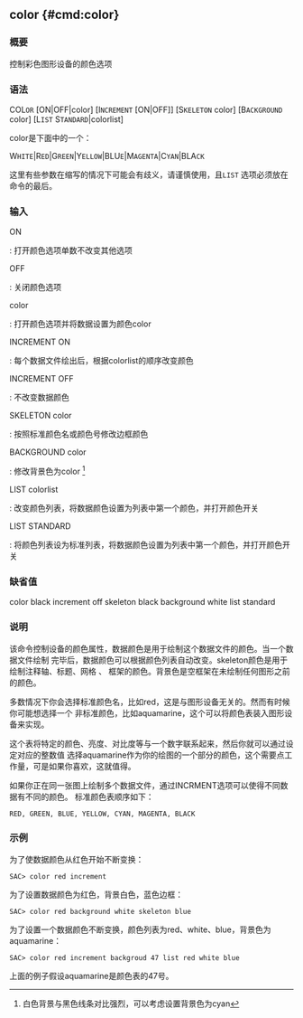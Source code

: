 ## color {#cmd:color}

### 概要

控制彩色图形设备的颜色选项

### 语法

COL`OR` \[ON|OFF|color\] \[I`NCREMENT` \[ON|OFF\]\] \[S`KELETON` color\]
\[B`ACKGROUND` color\] \[L`IST` S`TANDARD`|colorlist\]

color是下面中的一个：

W`HITE`|R`ED`|G`REEN`|Y`ELLOW`|BLU`E`|M`AGENTA`|C`YAN`|BLA`CK`

这里有些参数在缩写的情况下可能会有歧义，请谨慎使用，且`LIST`
选项必须放在命令的最后。

### 输入

ON

:   打开颜色选项单数不改变其他选项

OFF

:   关闭颜色选项

color

:   打开颜色选项并将数据设置为颜色color

INCREMENT ON

:   每个数据文件绘出后，根据colorlist的顺序改变颜色

INCREMENT OFF

:   不改变数据颜色

SKELETON color

:   按照标准颜色名或颜色号修改边框颜色

BACKGROUND color

:   修改背景色为color [^1]

LIST colorlist

:   改变颜色列表，将数据颜色设置为列表中第一个颜色，并打开颜色开关

LIST STANDARD

:   将颜色列表设为标准列表，将数据颜色设置为列表中第一个颜色，并打开颜色开关

### 缺省值

color black increment off skeleton black background white list standard

### 说明

该命令控制设备的颜色属性，数据颜色是用于绘制这个数据文件的颜色。当一个数据文件绘制
完毕后，数据颜色可以根据颜色列表自动改变。skeleton颜色是用于绘制注释轴、标题、网格
、 框架的颜色。背景色是空框架在未绘制任何图形之前的颜色。

多数情况下你会选择标准颜色名，比如red，这是与图形设备无关的。然而有时候你可能想选择一个
非标准颜色，比如aquamarine，这个可以将颜色表装入图形设备来实现。

这个表将特定的颜色、亮度、对比度等与一个数字联系起来，然后你就可以通过设定对应的整数值
选择aquamarine作为你的绘图的一个部分的颜色，这个需要点工作量，可是如果你喜欢，这就值得。

如果你正在同一张图上绘制多个数据文件，通过INCRMENT选项可以使得不同数据有不同的颜色。
标准颜色表顺序如下：

``` {.console}
RED, GREEN, BLUE, YELLOW, CYAN, MAGENTA, BLACK
```

### 示例

为了使数据颜色从红色开始不断变换：

``` {.bash}
SAC> color red increment
```

为了设置数据颜色为红色，背景白色，蓝色边框：

``` {.bash}
SAC> color red background white skeleton blue
```

为了设置一个数据颜色不断变换，颜色列表为red、white、blue，背景色为aquamarine：

``` {.bash}
SAC> color red increment backgroud 47 list red white blue
```

上面的例子假设aquamarine是颜色表的47号。

[^1]: 白色背景与黑色线条对比强烈，可以考虑设置背景色为cyan
